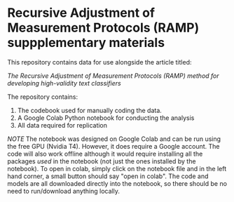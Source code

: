 # Recursive Adjustment of Measurement Protocols (RAMP) suppplementary materials

This repository contains data for use alongside the article titled:

*The Recursive Adjustment of Measurement Protocols (RAMP) method for developing high-validity text classifiers*

The repository contains:

1. The codebook used for manually coding the data.
2. A Google Colab Python notebook for conducting the analysis
3. All data required for replication

*NOTE* The notebook was designed on Google Colab and can be run using the free GPU (Nvidia T4). However, it does require a Google account. The code will also work offline although it would require installing all the packages *used* in the notebook (not just the ones installed by the notebook). To open in colab, simply click on the notebook file and in the left hand corner, a small button should say "open in colab". The code and models are all downloaded directly into the notebook, so there should be no need to run/download anything locally. 

